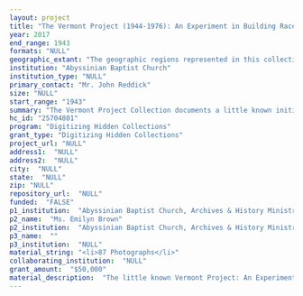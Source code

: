 ```yaml
--- 
layout: project 
title: "The Vermont Project (1944-1976): An Experiment in Building Race Relations"
year: 2017
end_range: 1943
formats: "NULL"
geographic_extant: "The geographic regions represented in this collection are limited to the Harlem community in New York City and various areas throughout the state of Vermont."
institution: "Abyssinian Baptist Church"
institution_type: "NULL"
primary_contact: "Mr. John Reddick"
size: "NULL"
start_range: "1943"
summary: "The Vermont Project Collection documents a little known initiative that started as a collaboration between two pastors, the Reverends Adam Clayton Powell, Jr. of New York City’s Abyssinian Baptist Church and Reverend Ritchie Low of the Congregational Church of Vermont. It was an experiment in race relations in which black children from the Abyssinian Baptist Church, other Harlem churches, and the general Harlem community were the two-week summer guests in Vermont homes. Many of the youngsters had not traveled beyond their Harlem community and many of the Vermonters had never seen a black person. The purpose of the program was to ascertain how the two races could learn from one another. The 1944-1976 collection includes detailed project reports, along with the extensive preparatory planning; newspaper and magazine articles; photographs; a film documenting the project; and scrapbooks. In the 1940s, the Project was the subject of both national and international reports."
hc_id: "25704801"
program: "Digitizing Hidden Collections"
grant_type: "Digitizing Hidden Collections"
project_url: "NULL"
address1:  "NULL"
address2:  "NULL"
city:  "NULL"
state:  "NULL"
zip: "NULL"
repository_url:  "NULL"
funded:  "FALSE"
p1_institution:  "Abyssinian Baptist Church, Archives & History Ministry"
p2_name:  "Ms. Emilyn Brown"
p2_institution:  "Abyssinian Baptist Church, Archives & History Ministry"
p3_name:  ""
p3_institution:  "NULL"
material_string: "<li>87 Photographs</li>"
collaborating_institution:  "NULL"
grant_amount:  "$50,000"
material_description:  "The little known Vermont Project: An Experiment in Race Relations was the result of a collaboration between Reverend Adam Clayton Powell, Jr., pastor of the Abyssinian Baptist Church of Harlem and New York City Councilman, and the Reverend Ritchie Low, pastor of the Congregational Church of Johnson, Vermont and their respective congregations and communities. The experiment involved the two-week stay of Black children as guests of White Vermont families. By the Project’s third year, Vermonters were also making once-a-year weekend visits to families in Harlem. The Project, which started in 1944 and lasted until the 1960’s, was widely publicized at the time it occurred. The project’s coordinator, Laura B. Thomas, was also Abyssinian’s Social Worker. Ms. Thomas meticulously documented all aspects of the program from its inception to its realization. In addition, she maintained correspondence, records, newspaper articles, photos and scrapbooks of the Project over the years. The records maintained by Ms. Thomas reflect the thinking of the people and the communities involved as well as the national mindset. Digitizing this collection would not only preserve this body of work, but would also allow researchers to view national thinking during that particular period of American history."
---
```

